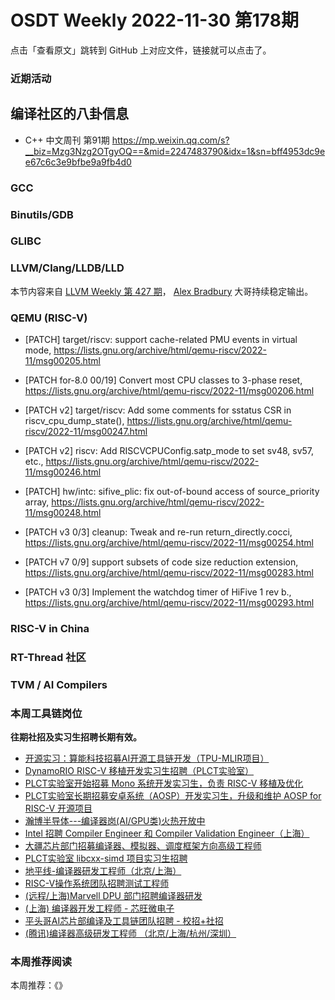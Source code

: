 # OSDT Weekly 2022-11-30 第178期

点击「查看原文」跳转到 GitHub 上对应文件，链接就可以点击了。

### 近期活动

## 编译社区的八卦信息

- C++ 中文周刊 第91期 https://mp.weixin.qq.com/s?__biz=Mzg3Nzg2OTgyOQ==&mid=2247483790&idx=1&sn=bff4953dc9ee67c6c3e9bfbe9a9fb4d0

### GCC

### Binutils/GDB

### GLIBC

### LLVM/Clang/LLDB/LLD

本节内容来自 [LLVM Weekly 第 427 期](http://llvmweekly.org/issue/427)，
[Alex Bradbury](https://www.linkedin.com/in/alex-bradbury/) 大哥持续稳定输出。

### QEMU (RISC-V)

- [PATCH] target/riscv: support cache-related PMU events in virtual mode,
  https://lists.gnu.org/archive/html/qemu-riscv/2022-11/msg00205.html

- [PATCH for-8.0 00/19] Convert most CPU classes to 3-phase reset,
  https://lists.gnu.org/archive/html/qemu-riscv/2022-11/msg00206.html

- [PATCH v2] target/riscv: Add some comments for sstatus CSR in riscv_cpu_dump_state(),
  https://lists.gnu.org/archive/html/qemu-riscv/2022-11/msg00247.html

- [PATCH v2] riscv: Add RISCVCPUConfig.satp_mode to set sv48, sv57, etc.,
  https://lists.gnu.org/archive/html/qemu-riscv/2022-11/msg00246.html

- [PATCH] hw/intc: sifive_plic: fix out-of-bound access of source_priority array,
  https://lists.gnu.org/archive/html/qemu-riscv/2022-11/msg00248.html

- [PATCH v3 0/3] cleanup: Tweak and re-run return_directly.cocci,
  https://lists.gnu.org/archive/html/qemu-riscv/2022-11/msg00254.html

- [PATCH v7 0/9] support subsets of code size reduction extension,
  https://lists.gnu.org/archive/html/qemu-riscv/2022-11/msg00283.html

- [PATCH v3 0/3] Implement the watchdog timer of HiFive 1 rev b.,
  https://lists.gnu.org/archive/html/qemu-riscv/2022-11/msg00293.html

### RISC-V in China

### RT-Thread 社区

### TVM / AI Compilers

### 本周工具链岗位

**往期社招及实习生招聘长期有效。**

- [开源实习：算能科技招募AI开源工具链开发（TPU-MLIR项目）](https://mp.weixin.qq.com/s/IBJh0ip4k11PzIMZecsWSw)
- [DynamoRIO RISC-V 移植开发实习生招聘（PLCT实验室）](https://mp.weixin.qq.com/s/J_5TjT6DOqeOXJXQI5VQxw)
- [PLCT实验室开始招募 Mono 系统开发实习生，负责 RISC-V 移植及优化](https://mp.weixin.qq.com/s/whEW7Hay1jIP1tBzIPay1A)
- [PLCT实验室长期招募安卓系统（AOSP）开发实习生，升级和维护 AOSP for RISC-V 开源项目](https://mp.weixin.qq.com/s/dJP2cEB1nex2inR5c-cJog)
- [瀚博半导体---编译器岗(AI/GPU类)火热开放中](https://mp.weixin.qq.com/s/8_KjZYa2Il4PglaGyBWk4Q)
- [Intel 招聘 Compiler Engineer 和 Compiler Validation Engineer（上海）](https://mp.weixin.qq.com/s/I3DWxXODNoLRr0kN2xMZLQ)
- [大疆芯片部门招募编译器、模拟器、调度框架方向高级工程师](https://mp.weixin.qq.com/s/Wn5NzAtUTwQNXKRvMVQWLA)
- [PLCT实验室 libcxx-simd 项目实习生招聘](https://mp.weixin.qq.com/s/EIVx5cY74GlodirySY97Qw)
- [地平线-编译器研发工程师（北京/上海）](https://mp.weixin.qq.com/s/MYObl7iWIbyrTz9hCmKWYA)
- [RISC-V操作系统团队招聘测试工程师](https://mp.weixin.qq.com/s/inLFS4pI1F74m_oJ2I7xjQ)
- [(远程/上海)Marvell DPU 部门招聘编译器研发](https://mp.weixin.qq.com/s/B6JjAhF3TZjezD1tjYHDaw)
- [(上海) 编译器开发工程师 - 芯旺微电子](https://mp.weixin.qq.com/s/nqe1-7qffnc0CaejYkpKyw)
- [平头哥AI芯片部编译及工具链团队招聘 - 校招+社招](https://mp.weixin.qq.com/s/kARbXtJotRPCNMrV-yOanA)
- [(腾讯)编译器高级研发工程师 （北京/上海/杭州/深圳）](https://mp.weixin.qq.com/s/DF-2qmHmpKZtJ1djHXM1Ug)

### 本周推荐阅读

本周推荐：《》
